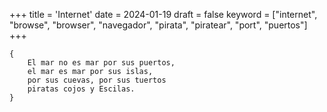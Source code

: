 +++
title = 'Internet'
date = 2024-01-19
draft = false
keyword = ["internet", "browse", "browser", "navegador", "pirata", "piratear", "port", "puertos"]
+++

	{
		El mar no es mar por sus puertos,
		el mar es mar por sus islas,
		por sus cuevas, por sus tuertos
		piratas cojos y Escilas.
	}
